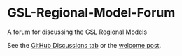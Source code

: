 # GSL-Regional-Model-Forum
A forum for discussing the GSL Regional Models

See the [GitHub Discussions tab](https://github.com/NOAA-GSL/GSL-Regional-Model-Forum/discussions/) or the [welcome post](https://github.com/NOAA-GSL/GSL-Regional-Model-Forum/discussions/1).
